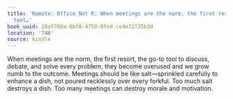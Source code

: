 ```yaml
---
title: 'Remote: Office Not R: When meetings are the norm, the first resort, the go-to
  tool…'
book_uuid: 20af780a-6bf8-4758-8fed-ce4e72735b3d
location: '748'
source: kindle
---
```


When meetings are the norm, the first resort, the go-to tool to discuss, debate, and solve every problem, they become overused and we grow numb to the outcome. Meetings should be like salt—sprinkled carefully to enhance a dish, not poured recklessly over every forkful. Too much salt destroys a dish. Too many meetings can destroy morale and motivation.